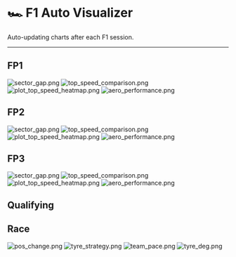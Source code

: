 # 🏎️ F1 Auto Visualizer

Auto-updating charts after each F1 session.

---

## FP1
<!-- FP1_START -->
![sector_gap.png](visualization/2025_Austrian_Grand_Prix/FP1/sector_gap.png)
![top_speed_comparison.png](visualization/2025_Austrian_Grand_Prix/FP1/top_speed_comparison.png)
![plot_top_speed_heatmap.png](visualization/2025_Austrian_Grand_Prix/FP1/plot_top_speed_heatmap.png)
![aero_performance.png](visualization/2025_Austrian_Grand_Prix/FP1/aero_performance.png)
<!-- FP1_END -->

## FP2
<!-- FP2_START -->
![sector_gap.png](visualization/2025_Austrian_Grand_Prix/FP2/sector_gap.png)
![top_speed_comparison.png](visualization/2025_Austrian_Grand_Prix/FP2/top_speed_comparison.png)
![plot_top_speed_heatmap.png](visualization/2025_Austrian_Grand_Prix/FP2/plot_top_speed_heatmap.png)
![aero_performance.png](visualization/2025_Austrian_Grand_Prix/FP2/aero_performance.png)
<!-- FP2_END -->

## FP3
<!-- FP3_START -->
![sector_gap.png](visualization/2025_Austrian_Grand_Prix/FP3/sector_gap.png)
![top_speed_comparison.png](visualization/2025_Austrian_Grand_Prix/FP3/top_speed_comparison.png)
![plot_top_speed_heatmap.png](visualization/2025_Austrian_Grand_Prix/FP3/plot_top_speed_heatmap.png)
![aero_performance.png](visualization/2025_Austrian_Grand_Prix/FP3/aero_performance.png)
<!-- FP3_END -->

## Qualifying
<!-- QUALI_START -->
<!-- QUALI_END -->

## Race
<!-- RACE_START -->
![pos_change.png](visualization/2025_Austrian_Grand_Prix/RACE/pos_change.png)
![tyre_strategy.png](visualization/2025_Austrian_Grand_Prix/RACE/tyre_strategy.png)
![team_pace.png](visualization/2025_Austrian_Grand_Prix/RACE/team_pace.png)
![tyre_deg.png](visualization/2025_Austrian_Grand_Prix/RACE/tyre_deg.png)
<!-- RACE_END -->